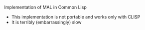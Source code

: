 Implementation of MAL in Common Lisp

- This implementation is not portable and works only with CLISP
- It is terribly (embarrassingly) slow
